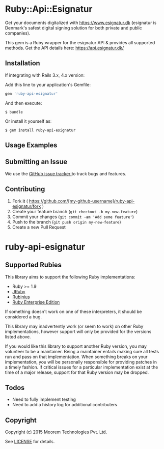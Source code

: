 # Ruby::Api::Esignatur

Get your documents digitalized with https://www.esignatur.dk (esignatur is Denmark's safest digital signing solution for both private and public companies).

This gem is a Ruby wrapper for the esignatur API & provides all supported methods. Get the API details here: https://api.esignatur.dk/

## Installation

If integrating with Rails 3.x, 4.x version:

Add this line to your application's Gemfile:

```ruby
gem 'ruby-api-esignatur'
```

And then execute:

    $ bundle

Or install it yourself as:

    $ gem install ruby-api-esignatur

## Usage Examples


## Submitting an Issue
We use the [GitHub issue tracker ](https://github.com/moorem/ruby-api-esignatur/issues) to track bugs and features.


## Contributing

1. Fork it ( https://github.com/[my-github-username]/ruby-api-esignatur/fork )
2. Create your feature branch (`git checkout -b my-new-feature`)
3. Commit your changes (`git commit -am 'Add some feature'`)
4. Push to the branch (`git push origin my-new-feature`)
5. Create a new Pull Request
# ruby-api-esignatur


## <a name="rubies">Supported Rubies</a>
This library aims to support the following Ruby implementations:

* Ruby >= 1.9
* [JRuby](http://www.jruby.org/)
* [Rubinius](http://rubini.us/)
* [Ruby Enterprise Edition](http://www.rubyenterpriseedition.com/)

If something doesn't work on one of these interpreters, it should be considered
a bug.

This library may inadvertently work (or seem to work) on other Ruby
implementations, however support will only be provided for the versions listed
above.

If you would like this library to support another Ruby version, you may
volunteer to be a maintainer. Being a maintainer entails making sure all tests
run and pass on that implementation. When something breaks on your
implementation, you will be personally responsible for providing patches in a
timely fashion. If critical issues for a particular implementation exist at the
time of a major release, support for that Ruby version may be dropped.

## <a name="todos">Todos</a>
* Need to fully implement testing
* Need to add a history log for additional contributers

## <a name="copyright">Copyright</a>
Copyright (c) 2015 Moorem Technologies Pvt. Ltd.

See [LICENSE](https://github.com/moorem/ruby-api-esignatur/blob/master/LICENSE.txt) for details.

